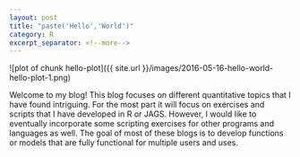 ```yaml
---
layout: post
title: "paste('Hello','World')"
category: R
excerpt_separator: <!--more-->
---
```




![plot of chunk hello-plot]({{ site.url }}/images/2016-05-16-hello-world-hello-plot-1.png)

Welcome to my blog!  This blog focuses on different quantitative topics that I have found intriguing.  For the most part it will focus on exercises and scripts that I have developed in R or JAGS. However, I would like to eventually incorporate some scripting exercises for other programs and languages as well.  The goal of most of these blogs is to develop functions or models that are fully functional for multiple users and uses.
<!--more-->
